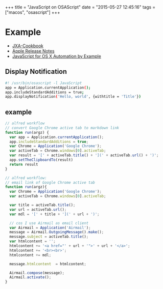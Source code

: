 +++
title = "JavaScript on OSAScript"
date = "2015-05-27 12:45:16"
tags = ["macos", "osascript"]
+++

# Example
- [JXA-Cookbook](https://github.com/dtinth/JXA-Cookbook/)
- [Apple Release Notes](https://developer.apple.com/library/mac/releasenotes/InterapplicationCommunication/RN-JavaScriptForAutomation/)
- [JavaScript for OS X Automation by Example](http://developer.telerik.com/featured/javascript-os-x-automation-example/)

## Display Notification

```sh
#! /usr/bin/osascript -l JavaScript
app = Application.currentApplication();
app.includeStandardAdditions = true;
app.displayNotification('Hello, world', {withtitle = 'Title'})
```


## example

```javascript
// alfred workflow
// convert Google Chrome active tab to markdown link
function run(argz) {
  var app = Application.currentApplication();
  app.includeStandardAdditions = true;
  var Chrome = Application('Google Chrome');
  var activeTab = Chrome.windows[0].activeTab;
  var result = '[' + activeTab.title() + '](' + activeTab.url() + ')';
  app.setTheClipboardTo(result)
  return result
}
```



```javascript
// alfred workflow:
// email link of Google Chrome active tab
function run(argz){
  var Chrome = Application('Google Chrome');
  var activeTab = Chrome.windows[0].activeTab;

  var title = activeTab.title();
  var url = activeTab.url();
  var mdl = '[' + title + '](' + url + ')';

  // cos I use Airmail as email client
  var Airmail = Application('Airmail');
  message = Airmail.OutgoingMessage().make();
  message.subject = activeTab.title();
  var htmlcontent = '';
  htmlcontent += '<a href="' + url + '">' + url + '</a>';
  htmlcontent += '<br><br>';
  htmlcontent += mdl;

  message.htmlcontent  = htmlcontent;

  Airmail.compose(message);
  Airmail.activate();
}
```
